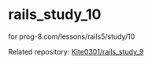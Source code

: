 # rails_study_10
for prog-8.com/lessons/rails5/study/10

Related repository: [Kite0301/rails_study_9](https://github.com/Kite0301/rails_study_9)
